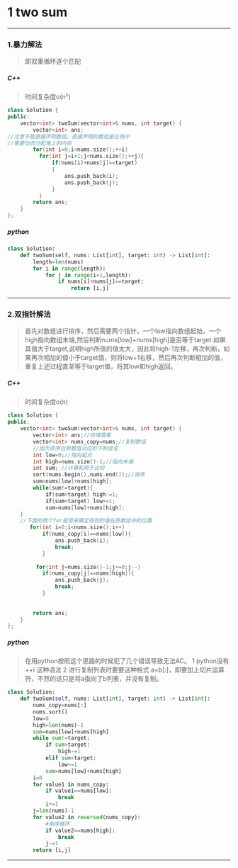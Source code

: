 # 1 two sum
---
### 1.暴力解法 
> 即双重循环逐个匹配

##### C++
> 时间复杂度o(n²)
```cpp
class Solution {
public:
    vector<int> twoSum(vector<int>& nums, int target) {
        vector<int> ans;
//注意不能直接声明数组，直接声明的数组是在栈中
//需要动态分配堆上的内存
        for(int i=0;i<nums.size();++i)
          for(int j=i+1;j<nums.size();++j){
              if(nums[i]+nums[j]==target)
              {
                  ans.push_back(i);
                  ans.push_back(j);
              }
          }
        return ans;
    }
};
```
##### python
```py
class Solution:
    def twoSum(self, nums: List[int], target: int) -> List[int]:
        length=len(nums)
        for i in range(length):
            for j in range(i+1,length):
                if nums[i]+nums[j]==target:
                    return [i,j]
```
---
### 2.双指针解法
>首先对数组进行排序，然后需要两个指针，一个low指向数组起始，一个high指向数组末端,然后判断nums[low]+nums[high]是否等于target.如果其值大于target,说明high所值的值太大，因此将high-1左移，再次判断，如果再次相加的值小于target值，则将low+1右移，然后再次判断相加的值，重复上述过程直至等于target值，将其low和high返回。



##### C++
>时间复杂度o(n)
```cpp
class Solution {
public:
    vector<int> twoSum(vector<int>& nums, int target) {
        vector<int> ans;//存储答案
        vector<int> nums_copy=nums;//复制数组
        //因为排序后原数值对应的下标会变
        int low=0;//指向起点
        int high=nums.size()-1;//指向末端
        int sum; //计算和用于比较
        sort(nums.begin(),nums.end());//排序
        sum=nums[low]+nums[high];
        while(sum!=target){
            if(sum>target) high-=1;
            if(sum<target) low+=1;
            sum=nums[low]+nums[high];
    }
    //下面的两个for是用来确定得到的值在原数组中的位置
       for(int i=0;i<nums.size();i++)
           if(nums_copy[i]==nums[low]){
               ans.push_back(i);
               break;
           }
        
         for(int j=nums.size()-1;j>=0;j--)
           if(nums_copy[j]==nums[high]){
               ans.push_back(j);
               break;
           }
    
           
        return ans;
    }
};
```
##### python
>在用python按照这个思路的时候犯了几个错误导致无法AC。
1 python没有 ++i 这种语法
2 进行复制列表时要要这种格式 a=b[:]，即要加上切片运算符，不然的话只是将a指向了b列表，并没有复制。



```py
class Solution:
    def twoSum(self, nums: List[int], target: int) -> List[int]:
        nums_copy=nums[:]
        nums.sort()
        low=0
        high=len(nums)-1
        sum=nums[low]+nums[high]
        while sum!=target:
            if sum>target:
                high-=1
            elif sum<target:
                low+=1
            sum=nums[low]+nums[high]
        i=0
        for value1 in nums_copy:
            if value1==nums[low]:
                break
            i+=1
        j=len(nums)-1
        for value2 in reversed(nums_copy):
            #倒序循环
            if value2==nums[high]:
                break
            j-=1
        return [i,j]
```


---












